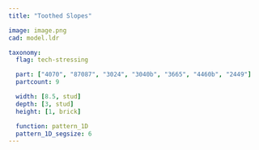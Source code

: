 ```yaml
---
title: "Toothed Slopes"

image: image.png
cad: model.ldr

taxonomy:
  flag: tech-stressing

  part: ["4070", "87087", "3024", "3040b", "3665", "4460b", "2449"]
  partcount: 9

  width: [8.5, stud]
  depth: [3, stud]
  height: [1, brick]

  function: pattern_1D
  pattern_1D_segsize: 6
---
```

